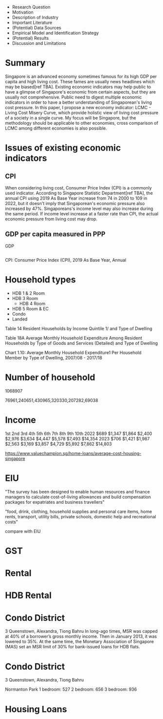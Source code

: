 - Research Question
- Motivation
- Description of Industry
- Important Literature
- (Potential) Data Sources
- Empirical Model and Identification Strategy
- (Potential) Results
- Discussion and Limitations

# Summary

Singapore is an advanced economy sometimes famous for its high GDP per capita and high living cost. These fames are usually news headlines which may be biased[ref TBA]. Existing economic indicators may help public to have a glimpse of Singapore's economic from certain aspects, but they are usually not comprehensive. Public need to digest multiple economic indicators in order to have a better understanding of Singaporean's living cost pressure. In this paper, I propose a new economy indicator: LCMC - Living Cost Misery Curve, which provide holistic view of living cost pressure of a society in a single curve. My focus will be Singapore, but the methodology should be applicable to other economies, cross comparison of LCMC among different economies is also possible.

# Issues of existing economic indicators

## CPI

When considering living cost, Consumer Price Index (CPI) is a commonly used indicator. According to Singapore Statistic Department[ref TBA], the annual CPI using 2019 As Base Year increase from 74 in 2000 to 109 in 2022, but it doesn't imply that Singaporean's economic pressure also increased by 47%. Singaporeans's income level may also increase during the same period. If income level increase at a faster rate than CPI, the actual economic pressure from living cost may drop.

## GDP per capita measured in PPP

GDP



##

CPI: Consumer Price Index (CPI), 2019 As Base Year, Annual

# Household types

- HDB 1 & 2 Room
- HDB 3 Room
  - HDB 4 Room
- HDB 5 Room & EC
- Condo
- Landed

Table 14
Resident Households by Income Quintile 1/ and Type of Dwelling

Table 18A
Average Monthly Household Expenditure Among Resident Households by Type of Goods and Services (Detailed) and Type of Dwelling

Chart 1.10: Average Monthly Household Expenditure1 Per Household Member
by Type of Dwelling, 2007/08 - 2017/18

# Number of household
1068907

76961,240651,430965,320330,207282,69038

# Income

1st 2nd 3rd 4th 5th 6th 7th 8th 9th 10th
2022 $689 $1,347 $1,864 $2,400 $2,976 $3,634 $4,447 $5,578 $7,493 $14,354
2023 $706 $1,421 $1,987 $2,563 $3,169 $3,857 $4,729 $5,892 $7,862 $14,803

https://www.valuechampion.sg/home-loans/average-cost-housing-singapore

# EIU

"The survey has been designed to enable human resources and finance managers to calculate cost-of-living allowances and build compensation packages for expatriates and business travellers"

"food, drink, clothing, household supplies and personal care items, home rents, transport, utility bills, private schools, domestic help and recreational costs"

compare with EIU
# GST

# Rental

# HDB Rental

# Condo District

3	Queenstown, Alexandra, Tiong Bahru
In long-ago times, MSR was capped at 40% of a borrower’s gross monthly income. Then in January 2013, it was lowered to 35%. At the same time, the Monetary Association of Singapore (MAS) set an MSR limit of 30% for bank-issued loans for HDB flats.

# Condo District

3 Queenstown, Alexandra, Tiong Bahru

Normanton Park
1 bedroom: 527
2 bedroom: 656
3 bedroom: 936

# Housing Loans
